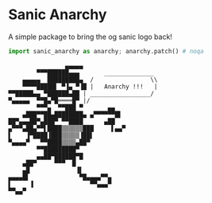 # Sanic Anarchy

A simple package to bring the og sanic logo back!


```python
import sanic_anarchy as anarchy; anarchy.patch() # noqa
```


                    ▄▄▄▄▄
            ▀▀▀██████▄▄▄       ______________
        ▄▄▄▄▄  █████████▄  /                \\
        ▀▀▀▀█████▌ ▀▐▄ ▀▐█ |   Anarchy !!!   |
    ▀▀█████▄▄ ▀██████▄██ | _________________/
    ▀▄▄▄▄▄  ▀▀█▄▀█════█▀ |/
            ▀▀▀▄  ▀▀███ ▀       ▄▄
        ▄███▀▀██▄████████▄ ▄▀▀▀▀▀▀█▌
    ██▀▄▄▄██▀▄███▀ ▀▀████      ▄██
    ▄▀▀▀▄██▄▀▀▌████▒▒▒▒▒▒███     ▌▄▄▀
    ▌    ▐▀████▐███▒▒▒▒▒▐██▌
    ▀▄▄▄▄▀   ▀▀████▒▒▒▒▄██▀
            ▀▀█████████▀
            ▄▄██▀██████▀█
        ▄██▀     ▀▀▀  █
        ▄█             ▐▌
    ▄▄▄▄█▌              ▀█▄▄▄▄▀▀▄
    ▌     ▐                ▀▀▄▄▄▀
    ▀▀▄▄▀

